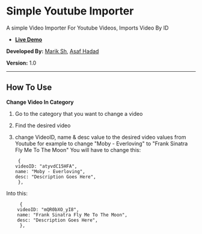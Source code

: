 
**Simple Youtube Importer**
=======
A simple Video Importer For Youtube Videos,
Imports Video By ID

 - **[Live Demo](https://marik22312.github.io/SolarEdge)**

**Developed By:** [Marik Sh](http://www.facebook.com/marik.sh), [Asaf Hadad](https://www.facebook.com/asaf.hadad2)

**Version:** 1.0


----------

How To Use
----------



**Change Video In Category**

 1. Go to the category that you want to change a video
 2. Find the desired video
 3. change VideoID, name & desc value to the desired video values from Youtube
 for example to change "Moby - Everloving" to "Frank Sinatra Fly Me To The Moon"
 You will have to change this:


         {
        videoID: "atyvdC15HFA",
        name: "Moby - Everloving",
        desc: "Description Goes Here",
	     },

Into this:

         {
        videoID: "mQR0bXO_yI8",
        name: "Frank Sinatra Fly Me To The Moon",
        desc: "Description Goes Here",
	     },
